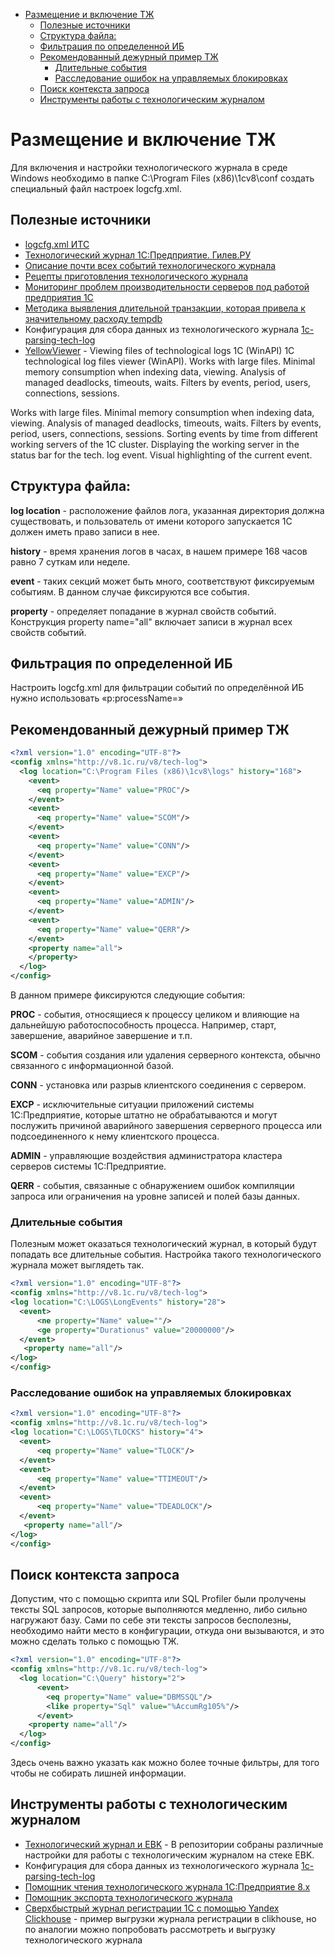 
- [Размещение и включение ТЖ](#размещение-и-включение-тж)
  - [Полезные источники](#полезные-источники)
  - [Структура файла:](#структура-файла)
  - [Фильтрация по определенной ИБ](#фильтрация-по-определенной-иб)
  - [Рекомендованный дежурный пример ТЖ](#рекомендованный-дежурный-пример-тж)
    - [Длительные события](#длительные-события)
    - [Расследование ошибок на управляемых блокировках](#расследование-ошибок-на-управляемых-блокировках)
  - [Поиск контекста запроса](#поиск-контекста-запроса)
  - [Инструменты работы с технологическим журналом](#инструменты-работы-с-технологическим-журналом)

# Размещение и включение ТЖ

Для включения и настройки технологического журнала в среде Windows необходимо в папке C:\Program Files (x86)\1cv8\conf создать специальный файл настроек logcfg.xml. 

## Полезные источники

- [logcfg.xml ИТС ](https://its.1c.eu/db/v839doc#bookmark:adm:TI000000393)
- [Технологический журнал 1С:Предприятие. Гилев.РУ](http://www.gilev.ru/techlog/)
- [Описание почти всех событий технологического журнала](https://infostart.ru/1c/articles/1195695/)
- [Рецепты приготовления технологического журнала](https://infostart.ru/1c/articles/1407627/)
- [Мониторинг проблем производительности серверов под работой предприятия 1С](https://github.com/Polyplastic/1c-parsing-tech-log)
- [Методика выявления длительной транзакции, которая привела к значительному расходу tempdb](https://its.1c.ru/db/metod8dev/content/5900/hdoc)
- Конфигурация для сбора данных из технологического журнала [1c-parsing-tech-log](https://github.com/Polyplastic/1c-parsing-tech-log)
- [YellowViewer](https://github.com/sdf1979/YellowViewer) -  Viewing files of technological logs 1C (WinAPI) 1C technological log files viewer (WinAPI). Works with large files. Minimal memory consumption when indexing data, viewing. Analysis of managed deadlocks, timeouts, waits. Filters by events, period, users, connections, sessions.

Works with large files.
Minimal memory consumption when indexing data, viewing.
Analysis of managed deadlocks, timeouts, waits.
Filters by events, period, users, connections, sessions.
Sorting events by time from different working servers of the 1C cluster.
Displaying the working server in the status bar for the tech. log event.
Visual highlighting of the current event.

## Структура файла:

**log location** - расположение файлов лога, указанная директория должна существовать, и пользователь от имени которого запускается 1С должен иметь право записи в нее.

**history** - время хранения логов в часах, в нашем примере 168 часов равно 7 суткам или неделе.

**event** - таких секций может быть много, соответствуют фиксируемым событиям. В данном случае фиксируются все события.

**property** - определяет попадание в журнал свойств событий. Конструкция property name="all" включает записи в журнал всех свойств событий.

## Фильтрация по определенной ИБ

Настроить logcfg.xml для фильтрации событий по определённой ИБ нужно использовать  «p:processName=»

## Рекомендованный дежурный пример ТЖ
``` xml 
<?xml version="1.0" encoding="UTF-8"?>
<config xmlns="http://v8.1c.ru/v8/tech-log">
  <log location="C:\Program Files (x86)\1cv8\logs" history="168">
    <event>
      <eq property="Name" value="PROC"/>
    </event>
    <event>
      <eq property="Name" value="SCOM"/>
    </event>
    <event>
      <eq property="Name" value="CONN"/>
    </event>
    <event>
      <eq property="Name" value="EXCP"/>
    </event>
    <event>
      <eq property="Name" value="ADMIN"/>
    </event>
    <event>
      <eq property="Name" value="QERR"/>
    </event>
    <property name="all">
    </property>
  </log>
</config>
```


В данном примере фиксируются следующие события:

**PROC** - события, относящиеся к процессу целиком и влияющие на дальнейшую работоспособность процесса. Например, старт, завершение, аварийное завершение и т.п.

**SCOM** - события создания или удаления серверного контекста, обычно связанного с информационной базой.

**CONN** - установка или разрыв клиентского соединения с сервером.

**EXCP** - исключительные ситуации приложений системы 1С:Предприятие, которые штатно не обрабатываются и могут послужить причиной аварийного завершения серверного процесса или подсоединенного к нему клиентского процесса.

**ADMIN** - управляющие воздействия администратора кластера серверов системы 1С:Предприятие.

**QERR** - события, связанные с обнаружением ошибок компиляции запроса или ограничения на уровне записей и полей базы данных.

### Длительные события

Полезным может оказаться технологический журнал, в который будут попадать все длительные события. Настройка такого технологического журнала может выглядеть так.

``` xml 
<?xml version="1.0" encoding="UTF-8"?>
<config xmlns="http://v8.1c.ru/v8/tech-log">
<log location="C:\LOGS\LongEvents" history="28">
  <event>
      <ne property="Name" value=""/>
      <ge property="Durationus" value="20000000"/>
  </event>
   <property name="all"/>
</log>
</config>
```

### Расследование ошибок на управляемых блокировках

``` xml
<?xml version="1.0" encoding="UTF-8"?>
<config xmlns="http://v8.1c.ru/v8/tech-log">
<log location="C:\LOGS\TLOCKS" history="4">
  <event>
      <eq property="Name" value="TLOCK"/>
  </event>
  <event>
      <eq property="Name" value="TTIMEOUT"/>
  </event>
  <event>
      <eq property="Name" value="TDEADLOCK"/>
  </event>
   <property name="all"/>
</log>
</config>
```

## Поиск контекста запроса

Допустим, что с помощью скрипта или SQL Profiler были пролучены тексты SQL запросов, которые выполняются медленно, либо сильно нагружают базу. Сами по себе эти тексты запросов бесполезны, необходимо найти место в конфигурации, откуда они вызываются, и это можно сделать только с помощью ТЖ.

``` xml 
<?xml version="1.0" encoding="UTF-8"?>
<config xmlns="http://v8.1c.ru/v8/tech-log">
  <log location="С:\Query" history="2">
      <event>
        <eq property="Name" value="DBMSSQL"/>
        <like property="Sql" value="%AccumRg105%"/>
      </event>
    <property name="all"/>
  </log>
</config>
```

Здесь очень важно указать как можно более точные фильтры, для того чтобы не собирать лишней информации.

## Инструменты работы с технологическим журналом

- [Технологический журнал и EBK](https://github.com/maxstarkov/techlog-es) - В репозитории собраны различные настройки для работы с технологическим журналом на стеке EBK.
- Конфигурация для сбора данных из технологического журнала [1c-parsing-tech-log](https://github.com/Polyplastic/1c-parsing-tech-log)
- [Помощник чтения технологического журнала 1С:Предприятие 8.x](https://github.com/YPermitin/YY.TechJournalReaderAssistant)
- [Помощник экспорта технологического журнала](https://github.com/YPermitin/YY.TechJournalExportAssistant)
- [Сверхбыстрый журнал регистрации 1C с помощью Yandex Clickhouse](https://github.com/EvilBeaver/CllickHousePlayground) - пример выгрузки журнала регистрации в clikhouse, но по аналогии можно попробовать рассмотреть и выгрузку технологического журнала

